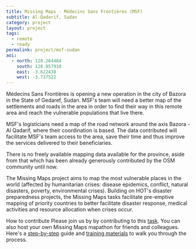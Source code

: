 ```yaml
---
title: Missing Maps - Médecins Sans Frontières (MSF) 
subtitle: Al-Qadarif, Sudan
category: project
layout: project
tags:
  - remote
  - ready
permalink: project/msf-sudan
aoi:
  - north: 128.264484
    south: 128.057910
    east: -3.622438
    west: -3.737522
---
```


Médecins Sans Frontières is opening a new operation in the city of Bazora in the State of Gedaref, Sudan. MSF's team will need a better map of the settlements and roads in the area in order to find their way in this remote area and reach the vulnerable populations that live there.

MSF's logisticians need a map of the road network around the axis Bazora - Al Qadarif, where their coordination is based. The data contributed will facilitate MSF's team access to the area, save their time and thus improve the services delivered to their beneficiaries.

There is no freely available mapping data available for the province, aside from that which has been already generously contributed by the OSM community until now.

The Missing Maps project aims to map the most vulnerable places in the world (affected by humanitarian crises: disease epidemics, conflict, natural disasters, poverty, environmental crises). Building on HOT's disaster preparedness projects, the Missing Maps tasks facilitate pre-emptive mapping of priority countries to better facilitate disaster response, medical activities and resource allocation when crises occur.

How to contribute
Please join us by by contributing to this [task](http://tasks.hotosm.org/project/1262). You can also host your own Missing Maps mapathon for friends and colleagues. Here's a [step-by-step](http://www.missingmaps.org/mapathons/) guide and [training materials](http://www.missingmaps.org/contribute/) to walk you through the process.
